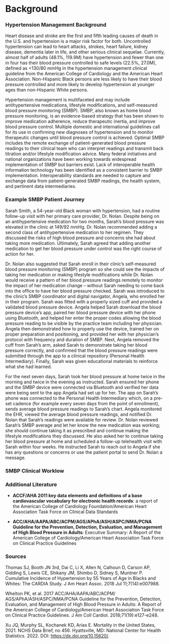 # Background 

### Hypertension Management Background 
Heart disease and stroke are the first and fifth leading causes of death in the U.S. and hypertension is a major risk factor for both. Uncontrolled hypertension can lead to heart attacks, strokes, heart failure, kidney disease, dementia later in life, and other serious clinical sequelae. Currently, almost half of adults (48.1%, 119.9M) have hypertension and fewer than one in four has their blood pressure controlled to safe levels (22.5%, 27.0M), defined as <130/80 mmHg in the hypertension management clinical guideline from the American College of Cardiology and the American Heart Association. Non-Hispanic Black persons are less likely to have their blood pressure controlled and more likely to develop hypertension at younger ages than non-Hispanic White persons. 

Hypertension management is multifaceted and may include antihypertensive medications, lifestyle modifications, and self-measured blood pressure monitoring (SMBP). SMBP, also known as home blood pressure monitoring, is an evidence-based strategy that has been shown to improve medication adherence, reduce therapeutic inertia, and improve blood pressure control. Multiple domestic and international guidelines call for its use in confirming new diagnoses of hypertension and to monitor therapeutic changes until blood pressure control is achieved. Optimal SMBP includes the remote exchange of patient-generated blood pressure readings to their clinical team who can interpret readings and transmit back titration and/or lifestyle modification advice. Many federal initiatives and national organizations have been working towards widespread implementation of SMBP but barriers exist.  Lack of interoperable health information technology has been identified as a consistent barrier to SMBP implementation. Interoperability standards are needed to capture and exchange data from patient-generated SMBP readings, the health system, and pertinent data intermediaries.

### Example SMBP Patient Journey 
Sarah Smith, a 54-year-old Black woman with hypertension, had a routine follow-up visit with her primary care provider, Dr. Nolan. Despite being on an antihypertensive medication for two months, Sarah’s blood pressure was elevated in the clinic at 149/92 mmHg. Dr. Nolan recommended adding a second class of antihypertensive medication to her regimen.  They discussed the risks of high blood pressure and concerns she had about taking more medication.  Ultimately, Sarah agreed that adding another medication to get her blood pressure under control was the right course of action for her. 

Dr. Nolan also suggested that Sarah enroll in their clinic’s self-measured blood pressure monitoring (SMBP) program so she could see the impacts of taking her medication or making lifestyle modifications while Dr. Nolan would receive a pattern of her blood pressure readings remotely to monitor the impact of her medication change – without Sarah needing to come back into the office to have her blood pressure checked.  Sarah was introduced to the clinic’s SMBP coordinator and digital navigator, Angela, who enrolled her in their program. 
Sarah was fitted with a properly sized cuff and provided a validated blood pressure device.  Angela helped Sarah download the blood pressure device’s app, paired her blood pressure device with her phone using Bluetooth, and helped her enter the proper codes allowing the blood pressure reading to be visible by the practice team including her physician.  Angela then demonstrated how to properly use the device, trained her on proper preparation and positioning, and provided her with her physician’s protocol with frequency and duration of SMBP.  Next, Angela removed the cuff from Sarah’s arm, asked Sarah to demonstrate taking her blood pressure correctly, and confirmed that the blood pressure readings were submitted through the app to a clinical repository (Personal Health Intermediary).  Finally, Sarah was given educational materials to reinforce what she had learned. 

For the next seven days, Sarah took her blood pressure at home twice in the morning and twice in the evening as instructed. Sarah ensured her phone and the SMBP device were connected via Bluetooth and verified her data were being sent to the app Angela had set up for her. The app on Sarah’s phone was connected to the Personal Health Intermediary which, on a pre-set cadence (for example every seven days from the point of enrollment), sends average blood pressure readings to Sarah’s chart.  Angela monitored the EHR, viewed the average blood pressure readings, and notified Dr. Nolan that Sarah’s readings were available for review. Dr. Nolan reviewed Sarah’s SMBP average and let her know the new medication was working; she should continue taking it as prescribed and continue making the lifestyle modifications they discussed.  He also asked her to continue taking her blood pressure at home and scheduled a follow-up telehealth visit with Sarah within four weeks.  He instructed Sarah to reach out to Angela if she has any questions or concerns or use the patient portal to send Dr. Nolan a message. 

### SMBP Clinical Worklow 


### Additional Literature 

- **ACCF/AHA 2011 key data elements and definitions of a base cardiovascular vocabulary for electronic health records**: a report of the American College of Cardiology Foundation/American Heart Association Task Force on Clinical Data Standards

- **ACC/AHA/AAPA/ABC/ACPM/AGS/APhA/ASH/ASPC/NMA/PCNA Guideline for the Prevention, Detection, Evaluation, and Management of High Blood Pressure in Adults**: Executive Summary: A Report of the American College of Cardiology/American Heart Association Task Force on Clinical Practice Guidelines

### Sources
Thomas SJ, Booth JN 3rd, Dai C, Li X, Allen N, Calhoun D, Carson AP, Gidding S, Lewis CE, Shikany JM, Shimbo D, Sidney S, Muntner P. Cumulative Incidence of Hypertension by 55 Years of Age in Blacks and Whites: The CARDIA Study. J Am Heart Assoc. 2018 Jul 11;7(14):e007988.

Whelton PK, et al. 2017 ACC/AHA/AAPA/ABC/ACPM/ AGS/APhA/ASH/ASPC/NMA/PCNA Guideline for the Prevention, Detection, Evaluation, and Management of High Blood Pressure in Adults: A Report of the American College of Cardiology/American Heart Association Task Force on Clinical Practice Guidelines. J Am Coll Cardiol. 2018;71(19):e127-e248.

Xu JQ, Murphy SL, Kochanek KD, Arias E. Mortality in the United States, 2021. NCHS Data Brief, no 456. Hyattsville, MD: National Center for Health Statistics. 2022. DOI: https://dx.doi.org/10.15620/.
